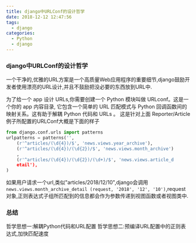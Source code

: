 ```yaml
---
title: django中URLConf的设计哲学
date: 2018-12-12 12:47:56
tags:
  - django
categories:
  - Python
  - django
---
```


### django中URLConf的设计哲学
一个干净的,优雅的URL方案是一个高质量Web应用程序的重要细节,django鼓励开发者使用漂亮的URL设计,并且不鼓励把没必要的东西放到URL中.

为了给一个 app 设计 URLs,你需要创建一个 Python 模块叫做 URLconf。这是一
个你的 app 内容目录, 它包含一个简单的 URL 匹配模式与 Python 回调函数间的
映射关系。这有助于解耦 Python 代码和 URLs 。
这是针对上面 Reporter/Article 例子所配置的URLConf大概是下面的样子
```Python
from django.conf.urls import patterns
urlpatterns = patterns('',
    (r'^articles/(\d{4})/$', 'news.views.year_archive'),
    (r'^articles/(\d{4})/(\d{2})/$', 'news.views.month_archive')
    ,
    (r'^articles/(\d{4})/(\d{2})/(\d+)/$', 'news.views.article_d
    etail'),
)
```
如果用户请求一个url,类似"articles/2018/12/10",django会调用`news.views.month_archive_detail
(request, '2018', '12', '10')`,request对象,正则表达式子组所匹配到的信息都会作为参数传递到视图函数或者视图类中.


### 总结
哲学思想一:解耦Python代码和URL配置
哲学思想二:预编译URL配置中的正则表达式,加快匹配速度



